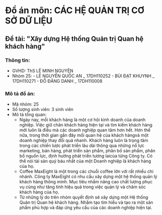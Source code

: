 # Đồ án môn: CÁC HỆ QUẢN TRỊ CƠ SỞ DỮ LIỆU 

## Đề tài: "Xây dựng Hệ thống Quản trị Quan hệ khách hàng"

### Thông tin:
- GVHD: ThS LÊ MINH NGUYỆN
- Nhóm 25:  - LÊ NGUYỄN QUỐC AN _ 17DH110252
            - BÙI ĐẠT KHUYNH    _ 17DH110271 
            - ĐỖ ĐĂNG DANH      _ 17DH110008

### Mô tả đồ án:
- Mã nhóm: 25
- Số lượng sinh viên: 3 sinh viên
- Mô tả tổng quan:
     - Ngày nay, mỗi khách hàng là một cơ hội kinh doanh của doanh nghiệp. Việc giữ chân khách hàng hiện tại và tìm kiếm khách hàng mới luôn là điều mà các doanh nghiệp quan tâm hơn hết. Hơn thế nữa, trong thời gian gần đây mối quan hệ của khách hàngvà một doanh nghiệp thay đổi quá nhanh. Khách hàng luôn là trọng tâm trong các chiến lược phát triển lâu dài thông qua những nổ lực marketing, bán hàng, phát triển sản phẩm, phân bố sản phẩm, phân bổ nguồn lực, định hướng phát triển tương laicủa từng Công ty. Có thể nói tài sản quý báu nhất của một Doanh nghiệp là khách hàng của họ. 
     - Coffee MaxEight là một trong các chuỗi coffee lớn với rất nhiều chi nhánh. Công ty MaxEight có nhu cầu xây dựng một hệ thống quản lý khách hàng thông minh. Mục tiêu nhầm nâng cao chất lượng phục vụ cũng như tăng tính hiệu quả trong việc quản lý và châm sóc khách hàng của họ.
     - Từ những lý do trên nhóm quyết định sẽ xây dựng một Hệ thống Quản trị Quan hệ khách hàng. Nhằm tạo tìm hiểu và tạo ra một sản phẩm phù hợp và đáp ứng yêu cầu của các doanh nghiệp hiện tại.
